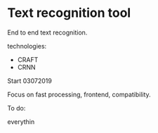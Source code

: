# Text recognition tool

End to end text recognition. 

technologies:


- CRAFT 
- CRNN


Start 03072019

Focus on fast processing, frontend, compatibility. 



To do:

everythin
